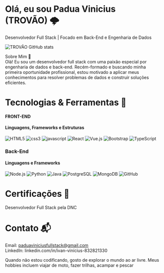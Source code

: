 
# Olá, eu sou Padua Vinicius (TROVÃO) 🌩️
Desenvolvedor Full Stack | Focado em Back-End e Engenharia de Dados


![TROVÃO GitHub stats](https://github-readme-stats.vercel.app/api?username=fullstackpaduavinicius&show_icons=true&theme=dracula)

Sobre Mim 👋<br>
Olá! Eu sou um desenvolvedor full stack com uma paixão especial por engenharia de dados e back-end. Recém-formado e buscando minha primeira oportunidade profissional, estou motivado a aplicar meus conhecimentos para resolver problemas de dados e construir soluções eficientes.

# Tecnologias & Ferramentas 🔧
 
#### FRONT-END 
#### Linguagens, Frameworks e Estruturas

![HTML5](https://img.shields.io/badge/HTML5-E34F26?style=for-the-badge&logo=html5&logoColor=white)
![css3](https://img.shields.io/badge/CSS3-1572B6?style=for-the-badge&logo=css3&logoColor=whit)
![javascript](https://img.shields.io/badge/JavaScript-F7DF1E?style=for-the-badge&logo=javascript&logoColor=black)
![React](https://img.shields.io/badge/React-20232A?style=for-the-badge&logo=react&logoColor=61DAFB)
![Vue.js](https://img.shields.io/badge/Vue.js-35495E?style=for-the-badge&logo=vue.js&logoColor=4FC08D)
![Bootstrap](https://img.shields.io/badge/Bootstrap-563D7C?style=for-the-badge&logo=bootstrap&logoColor=white)
![TypeScript](https://img.shields.io/badge/TypeScript-007ACC?style=for-the-badge&logo=typescript&logoColor=white)

### Back-End
#### Linguagens e Frameworks

![Node.js](https://img.shields.io/badge/Node.js-43853D?style=for-the-badge&logo=node.js&logoColor=white)
![Python](https://img.shields.io/badge/Python-14354C?style=for-the-badge&logo=python&logoColor=white)
![Java](https://img.shields.io/badge/Java-ED8B00?style=for-the-badge&logo=openjdk&logoColor=white)
![PostgreSQL](https://img.shields.io/badge/PostgreSQL-316192?style=for-the-badge&logo=postgresql&logoColor=white)
![MongoDB](https://img.shields.io/badge/MongoDB-4EA94B?style=for-the-badge&logo=mongodb&logoColor=white)
![GitHub](https://img.shields.io/badge/GitHub-100000?style=for-the-badge&logo=github&logoColor=white)

# Certificações 📜
Desenvolvedor Full Stack pela DNC

# Contato 📬

Email: paduaviniciusfullstack@gmail.com <br>
LinkedIn: linkedin.com/in/ivan-vinícius-832821330

Quando não estou codificando, gosto de explorar o mundo ao ar livre. Meus hobbies incluem viajar de moto, fazer trilhas, acampar e pescar
